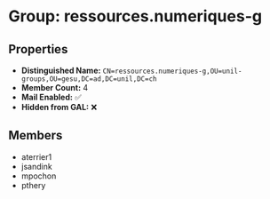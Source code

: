 # Group: ressources.numeriques-g

## Properties

- **Distinguished Name:** `CN=ressources.numeriques-g,OU=unil-groups,OU=gesu,DC=ad,DC=unil,DC=ch`
- **Member Count:** 4
- **Mail Enabled:** ✅
- **Hidden from GAL:** ❌

## Members

- aterrier1
- jsandink
- mpochon
- pthery
